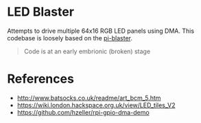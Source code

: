 # LED Blaster

Attempts to drive multiple 64x16 RGB LED panels using DMA. This codebase is
loosely based on the [pi-blaster](https://github.com/sarfata/pi-blaster/).

> Code is at an early embrionic (broken) stage

# References

* http://www.batsocks.co.uk/readme/art_bcm_5.htm
* https://wiki.london.hackspace.org.uk/view/LED_tiles_V2
* https://github.com/hzeller/rpi-gpio-dma-demo